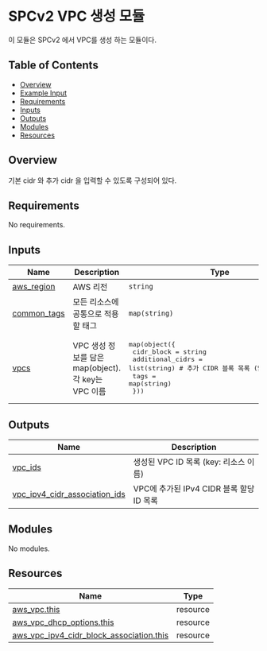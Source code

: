 # SPCv2 VPC 생성 모듈

이 모듈은 SPCv2 에서 VPC를 생성 하는 모듈이다.

## Table of Contents

- [Overview][1]
- [Example Input][2]
- [Requirements][3]
- [Inputs][4]
- [Outputs][5]
- [Modules][6]
- [Resources][7]

## Overview

기본 cidr 와 추가 cidr 을 입력할 수 있도록 구성되어 있다.



## Requirements

No requirements.

## Inputs

| Name | Description | Type | Default | Required |
|------|-------------|------|---------|:--------:|
| <a name="input_aws_region"></a> [aws\_region](#input\_aws\_region) | AWS 리전 | `string` | n/a | yes |
| <a name="input_common_tags"></a> [common\_tags](#input\_common\_tags) | 모든 리소스에 공통으로 적용할 태그 | `map(string)` | n/a | yes |
| <a name="input_vpcs"></a> [vpcs](#input\_vpcs) | VPC 생성 정보를 담은 map(object). 각 key는 VPC 이름 | <pre>map(object({<br/>    cidr_block       = string<br/>    additional_cidrs = list(string)  # 추가 CIDR 블록 목록 (없으면 빈 리스트)<br/>    tags             = map(string)<br/>  }))</pre> | n/a | yes |

## Outputs

| Name | Description |
|------|-------------|
| <a name="output_vpc_ids"></a> [vpc\_ids](#output\_vpc\_ids) | 생성된 VPC ID 목록 (key: 리소스 이름) |
| <a name="output_vpc_ipv4_cidr_association_ids"></a> [vpc\_ipv4\_cidr\_association\_ids](#output\_vpc\_ipv4\_cidr\_association\_ids) | VPC에 추가된 IPv4 CIDR 블록 할당 ID 목록 |

## Modules

No modules.

## Resources

| Name | Type |
|------|------|
| [aws_vpc.this](https://registry.terraform.io/providers/hashicorp/aws/latest/docs/resources/vpc) | resource |
| [aws_vpc_dhcp_options.this](https://registry.terraform.io/providers/hashicorp/aws/latest/docs/resources/vpc_dhcp_options) | resource |
| [aws_vpc_ipv4_cidr_block_association.this](https://registry.terraform.io/providers/hashicorp/aws/latest/docs/resources/vpc_ipv4_cidr_block_association) | resource |

[1]: #overview
[2]: #example-input
[3]: #requirements
[4]: #inputs
[5]: #outputs
[6]: #modules
[7]: #resources

